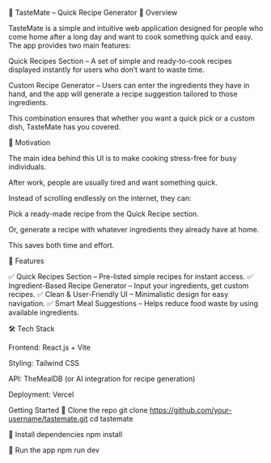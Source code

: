 🍳 TasteMate – Quick Recipe Generator
📌 Overview

TasteMate is a simple and intuitive web application designed for people who come home after a long day and want to cook something quick and easy. The app provides two main features:

Quick Recipes Section – A set of simple and ready-to-cook recipes displayed instantly for users who don’t want to waste time.

Custom Recipe Generator – Users can enter the ingredients they have in hand, and the app will generate a recipe suggestion tailored to those ingredients.

This combination ensures that whether you want a quick pick or a custom dish, TasteMate has you covered.

🎯 Motivation

The main idea behind this UI is to make cooking stress-free for busy individuals.

After work, people are usually tired and want something quick.

Instead of scrolling endlessly on the internet, they can:

Pick a ready-made recipe from the Quick Recipe section.

Or, generate a recipe with whatever ingredients they already have at home.

This saves both time and effort.

🚀 Features

✅ Quick Recipes Section – Pre-listed simple recipes for instant access.
✅ Ingredient-Based Recipe Generator – Input your ingredients, get custom recipes.
✅ Clean & User-Friendly UI – Minimalistic design for easy navigation.
✅ Smart Meal Suggestions – Helps reduce food waste by using available ingredients.

🛠️ Tech Stack

Frontend: React.js + Vite

Styling: Tailwind CSS

API: TheMealDB
 (or AI integration for recipe generation)

Deployment: Vercel

Getting Started
🔹 Clone the repo
git clone https://github.com/your-username/tastemate.git
cd tastemate

🔹 Install dependencies
npm install

🔹 Run the app
npm run dev